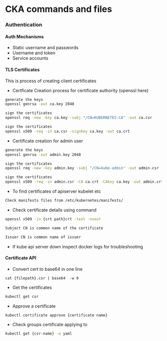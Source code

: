 # CKA commands and files



### Authentication

#### Auth Mechanisms

- Static username and passwords
- Username and token
- Service accounts

#### TLS Certificates

This is process of creating client certificates

- Certficate Creation process for certificate authority (openssl here)
```sh
generate the keys 
openssl genrsa -out ca.key 2048

sign the certificates
openssl req -new -key ca.key -subj "/CN=KUBERNETES-CA" -out ca.csr

sign the certificates
openssl x509 -req -in ca.csr -signkey ca.key -out ca.crt
```

- Certificate creation for admin user
```sh
generate the keys 
openssl genrsa -out admin.key 2048

sign the certificates
openssl req -new -key admin.key -subj "/CN=kube-admin" -out admin.csr

sign the certificates
openssl x509 -req -in admin.csr -CA ca.crt -CAkey ca.key -out admin.crt
```

- To find certificates of apiserver kubelet etc
```sh
Check manifests files from /etc/kubernetes/manifests/
```

- Check certificate details using command
```sh
openssl x509 -in {crt path}crt -text -noout

Subject CN is common name of the certificate

Issuer CN is common name of issuer
```

- If kube api server down inspect docker logs for troubleshooting

#### Certificate API

- Convert cert to base64 in one line
```
cat {filepath}.csr | base64  -w 0
```

- Get the certificates
```sh
kubectl get csr
```

- Approve a certificate
```sh
kubectl certificate approve {certificate name}
```

- Check groups certificate applying to
```sh
kubectl get {csr-name} -o yaml
```